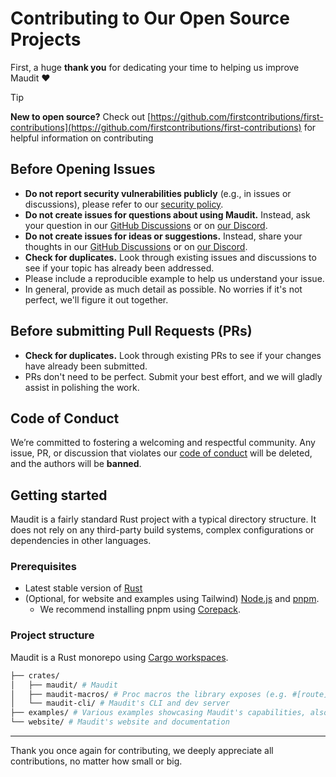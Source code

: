 # Contributing to Our Open Source Projects

First, a huge **thank you** for dedicating your time to helping us improve Maudit ❤️

> [!Tip]
>
> **New to open source?** Check out [https://github.com/firstcontributions/first-contributions](https://github.com/firstcontributions/first-contributions) for helpful information on contributing

## Before Opening Issues

- **Do not report security vulnerabilities publicly** (e.g., in issues or discussions), please refer to our [security policy](https://github.com/bruits/maudit/blob/main/SECURITY.md).
- **Do not create issues for questions about using Maudit.** Instead, ask your question in our [GitHub Discussions](https://github.com/bruits/maudit/discussions/categories/q-a) or on [our Discord](https://maudit.org/chat).
- **Do not create issues for ideas or suggestions.** Instead, share your thoughts in our [GitHub Discussions](https://github.com/bruits/maudit/discussions/categories/ideas) or on [our Discord](https://maudit.org/chat).
- **Check for duplicates.** Look through existing issues and discussions to see if your topic has already been addressed.
- Please include a reproducible example to help us understand your issue.
- In general, provide as much detail as possible. No worries if it's not perfect, we'll figure it out together.

## Before submitting Pull Requests (PRs)

- **Check for duplicates.** Look through existing PRs to see if your changes have already been submitted.
- PRs don't need to be perfect. Submit your best effort, and we will gladly assist in polishing the work.

## Code of Conduct

We’re committed to fostering a welcoming and respectful community. Any issue, PR, or discussion that violates our [code of conduct](https://github.com/bruits/maudit/blob/main/CODE_OF_CONDUCT.md) will be deleted, and the authors will be **banned**.

## Getting started

Maudit is a fairly standard Rust project with a typical directory structure. It does not rely on any third-party build systems, complex configurations or dependencies in other languages.

### Prerequisites

- Latest stable version of [Rust](https://www.rust-lang.org/)
- (Optional, for website and examples using Tailwind) [Node.js](https://nodejs.org/) and [pnpm](https://pnpm.io/).
  - We recommend installing pnpm using [Corepack](https://pnpm.io/installation#using-corepack).

### Project structure

Maudit is a Rust monorepo using [Cargo workspaces](https://doc.rust-lang.org/book/ch14-03-cargo-workspaces.html).

```bash
├── crates/
│   ├── maudit/ # Maudit
│   ├── maudit-macros/ # Proc macros the library exposes (e.g. #[route])
│   └── maudit-cli/ # Maudit's CLI and dev server
├── examples/ # Various examples showcasing Maudit's capabilities, also used as templates
└── website/ # Maudit's website and documentation
```

---

Thank you once again for contributing, we deeply appreciate all contributions, no matter how small or big.
